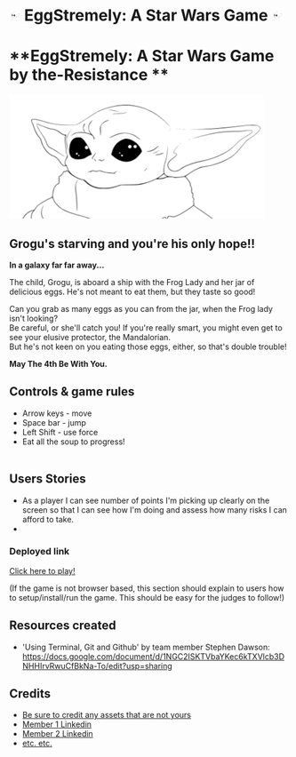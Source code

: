 # <img src="./mediaREADME/images/logo.png" alt="logo" width="20px" height="18px"/> <em></em>EggStremely</em>: A Star Wars Game <img src="./mediaREADME/images/logo.png" alt="logo" width="20px" height="18px"/>

# **EggStremely: A Star Wars Game by the-Resistance **

![logo](./media/images/logo.png)

## **Grogu's starving and you're his only hope!!**

**In a galaxy far far away...**

The child, Grogu, is aboard a ship with the Frog Lady and her jar of delicious eggs. He's not meant to eat them, but they taste so good!

Can you grab as many eggs as you can from the jar, when the Frog lady isn't looking?  
 Be careful, or she'll catch you!
If you're really smart, you might even get to see your elusive protector, the Mandalorian.  
 But he's not keen on you eating those eggs, either, so that's double trouble!

**May The 4th Be With You.**

## Controls & game rules

- Arrow keys - move
- Space bar - jump
- Left Shift - use force
- Eat all the soup to progress!
  <br>
  <br>

## Users Stories

- As a player I can see number of points I'm picking up clearly on the screen so that I can see how I'm doing and assess how many risks I can afford to take.
-

### Deployed link

[Click here to play!](https://www.example.com)

(If the game is not browser based, this section should explain to users how to setup/install/run the game. This should be easy for the judges to follow!)

## Resources created

- 'Using Terminal, Git and Github' by team member Stephen Dawson: https://docs.google.com/document/d/1NGC2ISKTVbaYKec6kTXVlcb3DNHHIrvRwuCfBkNa-To/edit?usp=sharing

## Credits

- [Be sure to credit any assets that are not yours](https://www.example.com)
- [Member 1 Linkedin](https://www.linkedin.com)
- [Member 2 Linkedin](https://www.linkedin.com)
- [etc. etc.](https://www.example.com)
